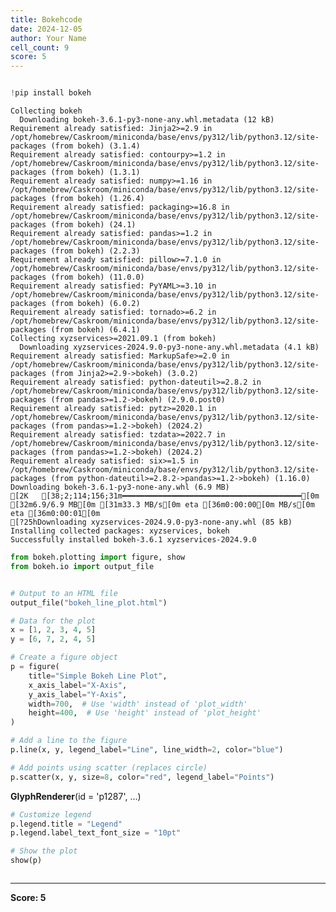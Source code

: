 ```yaml
---
title: Bokehcode
date: 2024-12-05
author: Your Name
cell_count: 9
score: 5
---
```


```python

```


```python
!pip install bokeh
```

    Collecting bokeh
      Downloading bokeh-3.6.1-py3-none-any.whl.metadata (12 kB)
    Requirement already satisfied: Jinja2>=2.9 in /opt/homebrew/Caskroom/miniconda/base/envs/py312/lib/python3.12/site-packages (from bokeh) (3.1.4)
    Requirement already satisfied: contourpy>=1.2 in /opt/homebrew/Caskroom/miniconda/base/envs/py312/lib/python3.12/site-packages (from bokeh) (1.3.1)
    Requirement already satisfied: numpy>=1.16 in /opt/homebrew/Caskroom/miniconda/base/envs/py312/lib/python3.12/site-packages (from bokeh) (1.26.4)
    Requirement already satisfied: packaging>=16.8 in /opt/homebrew/Caskroom/miniconda/base/envs/py312/lib/python3.12/site-packages (from bokeh) (24.1)
    Requirement already satisfied: pandas>=1.2 in /opt/homebrew/Caskroom/miniconda/base/envs/py312/lib/python3.12/site-packages (from bokeh) (2.2.3)
    Requirement already satisfied: pillow>=7.1.0 in /opt/homebrew/Caskroom/miniconda/base/envs/py312/lib/python3.12/site-packages (from bokeh) (11.0.0)
    Requirement already satisfied: PyYAML>=3.10 in /opt/homebrew/Caskroom/miniconda/base/envs/py312/lib/python3.12/site-packages (from bokeh) (6.0.2)
    Requirement already satisfied: tornado>=6.2 in /opt/homebrew/Caskroom/miniconda/base/envs/py312/lib/python3.12/site-packages (from bokeh) (6.4.1)
    Collecting xyzservices>=2021.09.1 (from bokeh)
      Downloading xyzservices-2024.9.0-py3-none-any.whl.metadata (4.1 kB)
    Requirement already satisfied: MarkupSafe>=2.0 in /opt/homebrew/Caskroom/miniconda/base/envs/py312/lib/python3.12/site-packages (from Jinja2>=2.9->bokeh) (3.0.2)
    Requirement already satisfied: python-dateutil>=2.8.2 in /opt/homebrew/Caskroom/miniconda/base/envs/py312/lib/python3.12/site-packages (from pandas>=1.2->bokeh) (2.9.0.post0)
    Requirement already satisfied: pytz>=2020.1 in /opt/homebrew/Caskroom/miniconda/base/envs/py312/lib/python3.12/site-packages (from pandas>=1.2->bokeh) (2024.2)
    Requirement already satisfied: tzdata>=2022.7 in /opt/homebrew/Caskroom/miniconda/base/envs/py312/lib/python3.12/site-packages (from pandas>=1.2->bokeh) (2024.2)
    Requirement already satisfied: six>=1.5 in /opt/homebrew/Caskroom/miniconda/base/envs/py312/lib/python3.12/site-packages (from python-dateutil>=2.8.2->pandas>=1.2->bokeh) (1.16.0)
    Downloading bokeh-3.6.1-py3-none-any.whl (6.9 MB)
    [2K   [38;2;114;156;31m━━━━━━━━━━━━━━━━━━━━━━━━━━━━━━━━━━━━━━━━[0m [32m6.9/6.9 MB[0m [31m33.3 MB/s[0m eta [36m0:00:00[0m MB/s[0m eta [36m0:00:01[0m
    [?25hDownloading xyzservices-2024.9.0-py3-none-any.whl (85 kB)
    Installing collected packages: xyzservices, bokeh
    Successfully installed bokeh-3.6.1 xyzservices-2024.9.0



```python
from bokeh.plotting import figure, show
from bokeh.io import output_file
```


```python

# Output to an HTML file
output_file("bokeh_line_plot.html")

# Data for the plot
x = [1, 2, 3, 4, 5]
y = [6, 7, 2, 4, 5]
```


```python
# Create a figure object
p = figure(
    title="Simple Bokeh Line Plot",
    x_axis_label="X-Axis",
    y_axis_label="Y-Axis",
    width=700,  # Use 'width' instead of 'plot_width'
    height=400,  # Use 'height' instead of 'plot_height'
)
```


```python
# Add a line to the figure
p.line(x, y, legend_label="Line", line_width=2, color="blue")

# Add points using scatter (replaces circle)
p.scatter(x, y, size=8, color="red", legend_label="Points")
```




<div style="display: table;"><div style="display: table-row;"><div style="display: table-cell;"><b title="bokeh.models.renderers.glyph_renderer.GlyphRenderer">GlyphRenderer</b>(</div><div style="display: table-cell;">id&nbsp;=&nbsp;'p1287', <span id="p1292" style="cursor: pointer;">&hellip;)</span></div></div><div class="p1291" style="display: none;"><div style="display: table-cell;"></div><div style="display: table-cell;">context_menu&nbsp;=&nbsp;None,</div></div><div class="p1291" style="display: none;"><div style="display: table-cell;"></div><div style="display: table-cell;">coordinates&nbsp;=&nbsp;None,</div></div><div class="p1291" style="display: none;"><div style="display: table-cell;"></div><div style="display: table-cell;">css_classes&nbsp;=&nbsp;[],</div></div><div class="p1291" style="display: none;"><div style="display: table-cell;"></div><div style="display: table-cell;">css_variables&nbsp;=&nbsp;{},</div></div><div class="p1291" style="display: none;"><div style="display: table-cell;"></div><div style="display: table-cell;">data_source&nbsp;=&nbsp;ColumnDataSource(id='p1281', ...),</div></div><div class="p1291" style="display: none;"><div style="display: table-cell;"></div><div style="display: table-cell;">glyph&nbsp;=&nbsp;Scatter(id='p1284', ...),</div></div><div class="p1291" style="display: none;"><div style="display: table-cell;"></div><div style="display: table-cell;">group&nbsp;=&nbsp;None,</div></div><div class="p1291" style="display: none;"><div style="display: table-cell;"></div><div style="display: table-cell;">hover_glyph&nbsp;=&nbsp;None,</div></div><div class="p1291" style="display: none;"><div style="display: table-cell;"></div><div style="display: table-cell;">js_event_callbacks&nbsp;=&nbsp;{},</div></div><div class="p1291" style="display: none;"><div style="display: table-cell;"></div><div style="display: table-cell;">js_property_callbacks&nbsp;=&nbsp;{},</div></div><div class="p1291" style="display: none;"><div style="display: table-cell;"></div><div style="display: table-cell;">level&nbsp;=&nbsp;'glyph',</div></div><div class="p1291" style="display: none;"><div style="display: table-cell;"></div><div style="display: table-cell;">muted&nbsp;=&nbsp;False,</div></div><div class="p1291" style="display: none;"><div style="display: table-cell;"></div><div style="display: table-cell;">muted_glyph&nbsp;=&nbsp;Scatter(id='p1286', ...),</div></div><div class="p1291" style="display: none;"><div style="display: table-cell;"></div><div style="display: table-cell;">name&nbsp;=&nbsp;None,</div></div><div class="p1291" style="display: none;"><div style="display: table-cell;"></div><div style="display: table-cell;">nonselection_glyph&nbsp;=&nbsp;Scatter(id='p1285', ...),</div></div><div class="p1291" style="display: none;"><div style="display: table-cell;"></div><div style="display: table-cell;">propagate_hover&nbsp;=&nbsp;False,</div></div><div class="p1291" style="display: none;"><div style="display: table-cell;"></div><div style="display: table-cell;">selection_glyph&nbsp;=&nbsp;'auto',</div></div><div class="p1291" style="display: none;"><div style="display: table-cell;"></div><div style="display: table-cell;">styles&nbsp;=&nbsp;{},</div></div><div class="p1291" style="display: none;"><div style="display: table-cell;"></div><div style="display: table-cell;">stylesheets&nbsp;=&nbsp;[],</div></div><div class="p1291" style="display: none;"><div style="display: table-cell;"></div><div style="display: table-cell;">subscribed_events&nbsp;=&nbsp;PropertyValueSet(),</div></div><div class="p1291" style="display: none;"><div style="display: table-cell;"></div><div style="display: table-cell;">syncable&nbsp;=&nbsp;True,</div></div><div class="p1291" style="display: none;"><div style="display: table-cell;"></div><div style="display: table-cell;">tags&nbsp;=&nbsp;[],</div></div><div class="p1291" style="display: none;"><div style="display: table-cell;"></div><div style="display: table-cell;">view&nbsp;=&nbsp;CDSView(id='p1288', ...),</div></div><div class="p1291" style="display: none;"><div style="display: table-cell;"></div><div style="display: table-cell;">visible&nbsp;=&nbsp;True,</div></div><div class="p1291" style="display: none;"><div style="display: table-cell;"></div><div style="display: table-cell;">x_range_name&nbsp;=&nbsp;'default',</div></div><div class="p1291" style="display: none;"><div style="display: table-cell;"></div><div style="display: table-cell;">y_range_name&nbsp;=&nbsp;'default')</div></div></div>
<script>
(function() {
  let expanded = false;
  const ellipsis = document.getElementById("p1292");
  ellipsis.addEventListener("click", function() {
    const rows = document.getElementsByClassName("p1291");
    for (let i = 0; i < rows.length; i++) {
      const el = rows[i];
      el.style.display = expanded ? "none" : "table-row";
    }
    ellipsis.innerHTML = expanded ? "&hellip;)" : "&lsaquo;&lsaquo;&lsaquo;";
    expanded = !expanded;
  });
})();
</script>





```python
# Customize legend
p.legend.title = "Legend"
p.legend.label_text_font_size = "10pt"
```


```python
# Show the plot
show(p)
```


```python

```


---
**Score: 5**
